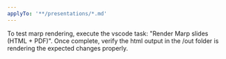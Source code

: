 ```yaml
---
applyTo: '**/presentations/*.md'
---
```


To test marp rendering, execute the vscode task:       "Render Marp slides (HTML + PDF)". Once complete, verify the html output in the /out folder is rendering the expected changes properly.
